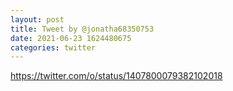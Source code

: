 ```yaml
--- 
layout: post 
title: Tweet by @jonatha68350753 
date: 2021-06-23 1624480675 
categories: twitter 
--- 
```

https://twitter.com/o/status/1407800079382102018